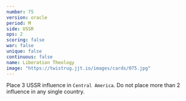 ```yaml
---
number: 75
version: oracle
period: M
side: USSR
ops: 2
scoring: false
war: false
unique: false
continuous: false
name: Liberation Theology
image: "https://twistrug.jjt.io/images/cards/075.jpg"
---
```

Place 3 USSR influence in `Central America`. Do not place more than 2 influence in any single country.
